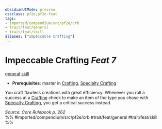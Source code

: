 ```yaml
---
obsidianUIMode: preview
cssclass: pf2e,pf2e-feat
tags:
- imported/compendium/src/pf2e/crb
- trait/feat/general
- trait/feat/skill
aliases: ["Impeccable Crafting"]
---
```

# Impeccable Crafting  *Feat 7*  
[general](general.md)  [skill](skill.md)  

- **Prerequisites**: master in [Crafting](../skills.md#Crafting), [Specialty Crafting](specialty-crafting.md)

You craft flawless creations with great efficiency. Whenever you roll a success at a [Crafting](../skills.md#Crafting) check to make an item of the type you chose with [Specialty Crafting](specialty-crafting.md), you get a critical success instead.

*Source: Core Rulebook p. 262*  
%% #imported/compendium/src/pf2e/crb #trait/feat/general #trait/feat/skill %%